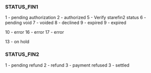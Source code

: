 
### STATUS_FIN1
1 - pending authorization
2 - authorized
5 - Verify starefin2 status
6 - pending void
7 - voided
8 - declined
9 - expired
9 - expired

10 - error
16 - error
17 - error

13 - on hold

### STATUS_FIN2
1 - pending refund
2 - refund
3 - payment refused
3 - settled